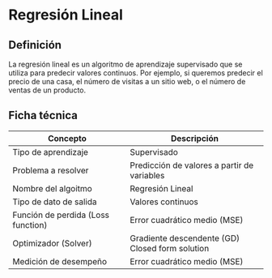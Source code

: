# Regresión Lineal

## Definición

La regresión lineal es un algoritmo de aprendizaje supervisado que se utiliza para predecir valores continuos. Por ejemplo, si queremos predecir el precio de una casa, el número de visitas a un sitio web, o el número de ventas de un producto.

## Ficha técnica

| Concepto       | Descripción    |
|-----------|-----------|
| Tipo de aprendizaje | Supervisado |
| Problema a resolver | Predicción de valores a partir de variables |
| Nombre del algoitmo | Regresión Lineal |
| Tipo de dato de salida | Valores continuos |
| Función de perdida (Loss function) | Error cuadrático medio (MSE) |
| Optimizador (Solver) | Gradiente descendente (GD) <br> Closed form solution |
| Medición de desempeño | Error cuadrático medio (MSE) |